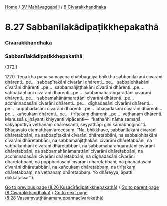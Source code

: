 
[Home](/) / [3V Mahāvaggapāḷi](../../3V.md) / [8 Cīvarakkhandhaka](../8.md)

# 8.27 Sabbanīlakādipaṭikkhepakathā

### Cīvarakkhandhaka

### Sabbanīlakādipaṭikkhepakathā

(372.)

1720\. Tena kho pana samayena chabbaggiyā bhikkhū sabbanīlakāni cīvarāni dhārenti…pe…  sabbapītakāni cīvarāni dhārenti…pe…  sabbalohitakāni cīvarāni dhārenti…pe…  sabbamañjiṭṭhakāni cīvarāni dhārenti…pe…  sabbakaṇhāni cīvarāni dhārenti…pe…  sabbamahāraṅgarattāni cīvarāni dhārenti…pe…  sabbamahānāmarattāni cīvarāni dhārenti…pe…  acchinnadasāni cīvarāni dhārenti…pe…  dīghadasāni cīvarāni dhārenti…pe…  pupphadasāni cīvarāni dhārenti…pe…  phaṇadasāni cīvarāni dhārenti…pe…  kañcukaṃ dhārenti…pe…  tirīṭakaṃ dhārenti…pe…  veṭhanaṃ dhārenti. Manussā ujjhāyanti khiyyanti vipācenti—  “kathañhi nāma samaṇā sakyaputtiyā veṭhanaṃ dhāressanti, seyyathāpi gihī kāmabhogino”ti. Bhagavato etamatthaṃ ārocesuṃ. “Na, bhikkhave, sabbanīlakāni cīvarāni dhāretabbāni, na sabbapītakāni cīvarāni dhāretabbāni, na sabbalohitakāni cīvarāni dhāretabbāni, na sabbamañjiṭṭhakāni cīvarāni dhāretabbāni, na sabbakaṇhāni cīvarāni dhāretabbāni, na sabbamahāraṅgarattāni cīvarāni dhāretabbāni, na sabbamahānāmarattāni cīvarāni dhāretabbāni, na acchinnadasāni cīvarāni dhāretabbāni, na dīghadasāni cīvarāni dhāretabbāni, na pupphadasāni cīvarāni dhāretabbāni, na phaṇadasāni cīvarāni dhāretabbāni, na kañcukaṃ dhāretabbaṃ, na tirīṭakaṃ dhāretabbaṃ, na veṭhanaṃ dhāretabbaṃ. Yo dhāreyya, āpatti dukkaṭassā”ti.

[Go to previous page (8.26 Kusacīrādipaṭikkhepakathā)](8.26.md) / [Go to parent page (8 Cīvarakkhandhaka)](../8.md) / [Go to next page (8.28 Vassaṃvuṭṭhānaṃanuppannacīvarakathā)](8.28.md)


